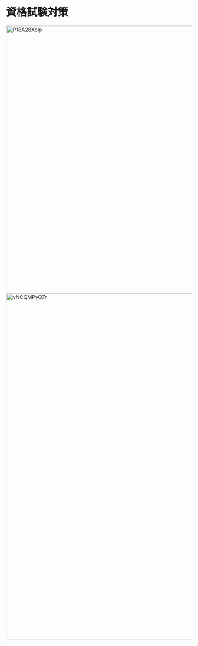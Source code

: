 # 資格試験対策

<img width="724" alt="P18A28Xolp" src="https://gist.github.com/assets/111455900/7dba3edb-22d9-43ed-8048-7a208c77e4cd">
<img width="938" alt="vNCQMPyQ7r" src="https://gist.github.com/assets/111455900/49c77737-e637-4d69-a9f6-31d43d699651">
